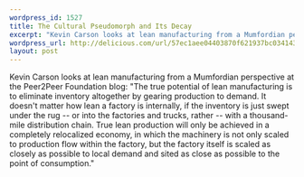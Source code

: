 ```yaml
--- 
wordpress_id: 1527
title: The Cultural Pseudomorph and Its Decay
excerpt: "Kevin Carson looks at lean manufacturing from a Mumfordian perspective at the Peer2Peer Foundation blog: &quot;The true potential of lean manufacturing is to eliminate inventory altogether by gearing production to demand. It doesn\x92t matter how lean a factory is internally, if the inventory is just swept under the rug\x96or into the factories and trucks, rather\x96with a thousand-mile distribution chain. True lean production will only be achieved in a completely relocalized economy, in which the machinery is not only scaled to production flow within the factory, but the factory itself is scaled as closely as possible to local demand and sited as close as possible to the point of consumption.&quot;"
wordpress_url: http://delicious.com/url/57ec1aee04403870f621937bc0341439#jeremy6d
layout: post
---
```

Kevin Carson looks at lean manufacturing from a Mumfordian perspective at the Peer2Peer Foundation blog: &quot;The true potential of lean manufacturing is to eliminate inventory altogether by gearing production to demand. It doesn't matter how lean a factory is internally, if the inventory is just swept under the rug -- or into the factories and trucks, rather -- with a thousand-mile distribution chain. True lean production will only be achieved in a completely relocalized economy, in which the machinery is not only scaled to production flow within the factory, but the factory itself is scaled as closely as possible to local demand and sited as close as possible to the point of consumption.&quot;

